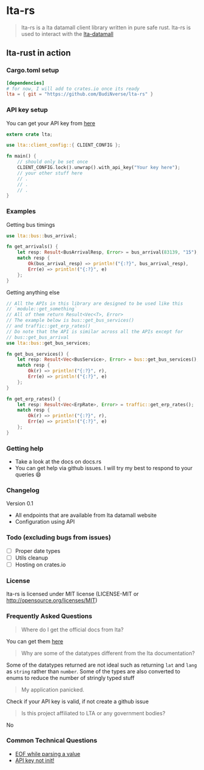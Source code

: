 # lta-rs
> lta-rs is a lta datamall client library written in pure safe rust. lta-rs is used to interact with the [lta-datamall](https://www.mytransport.sg/content/mytransport/home/dataMall.html)

## lta-rust in action

### Cargo.toml setup
```toml
[dependencies]
# for now, I will add to crates.io once its ready
lta = { git = "https://github.com/BudiNverse/lta-rs" }
```

### API key setup
You can get your API key from [here](https://www.mytransport.sg/content/mytransport/home/dataMall/request-for-api.html)

```rust
extern crate lta;

use lta::client_config::{ CLIENT_CONFIG };

fn main() {
    // should only be set once
    CLIENT_CONFIG.lock().unwrap().with_api_key("Your key here");
    // your other stuff here
    // .
    // .
    // .
}

```

### Examples

Getting bus timings
```rust
use lta::bus::bus_arrival;

fn get_arrivals() {
    let resp: Result<BusArrivalResp, Error> = bus_arrival(83139, "15");
    match resp {
        Ok(bus_arrival_resp) => println!("{:?}", bus_arrival_resp),
        Err(e) => println!("{:?}", e)
    };
}
```

Getting anything else
```rust
// All the APIs in this library are designed to be used like this
// `module::get_something`
// All of them return Result<Vec<T>, Error>
// The example below is bus::get_bus_services()
// and traffic::get_erp_rates()
// Do note that the API is similar across all the APIs except for
// bus::get_bus_arrival
use lta::bus::get_bus_services;

fn get_bus_services() {
    let resp: Result<Vec<BusService>, Error> = bus::get_bus_services();
    match resp {
        Ok(r) => println!("{:?}", r),
        Err(e) => println!("{:?}", e)
    };
}

fn get_erp_rates() {
    let resp: Result<Vec<ErpRate>, Error> = traffic::get_erp_rates();
    match resp {
        Ok(r) => println!("{:?}", r),
        Err(e) => println!("{:?}", e)
    };
}
```

### Getting help
- Take a look at the docs on docs.rs
- You can get help via github issues. I will try my best to respond to your queries :smile:

### Changelog
Version 0.1
- All endpoints that are available from lta datamall website
- Configuration using API

### Todo (excluding bugs from issues)
- [ ] Proper date types
- [ ] Utils cleanup
- [ ] Hosting on crates.io

### License
lta-rs is licensed under MIT license (LICENSE-MIT or http://opensource.org/licenses/MIT)


### Frequently Asked Questions

> Where do I get the official docs from lta?

You can get them [here](https://www.mytransport.sg/content/dam/datamall/datasets/LTA_DataMall_API_User_Guide.pdf)

> Why are some of the datatypes different from the lta documentation?

Some of the datatypes returned are not ideal such as returning `lat` and `lang` as `string` rather than `number`. Some of the types are also converted to enums to reduce the number of stringly typed stuff

> My application panicked.

Check if your API key is valid, if not create a github issue

> Is this project affiliated to LTA or any government bodies?

No

### Common Technical Questions
- [EOF while parsing a value](https://github.com/BudiNverse/lta-rs/issues/1)
- [API key not init!](https://github.com/BudiNverse/lta-rs/issues/2)